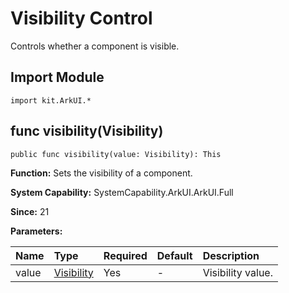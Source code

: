# Visibility Control

Controls whether a component is visible.

## Import Module

```cangjie
import kit.ArkUI.*
```

## func visibility(Visibility)

```cangjie
public func visibility(value: Visibility): This
```

**Function:** Sets the visibility of a component.

**System Capability:** SystemCapability.ArkUI.ArkUI.Full

**Since:** 21

**Parameters:**

| Name | Type | Required | Default | Description |
|:---|:---|:---|:---|:---|
| value | [Visibility](#) | Yes | - | Visibility value. |